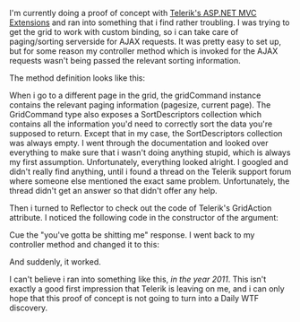 I'm currently doing a proof of concept with <a href="http://www.telerik.com/products/aspnet-mvc.aspx">Telerik's ASP.NET MVC Extensions</a> and ran into something that i find rather troubling. I was trying to get the grid to work with custom binding, so i can take care of paging/sorting serverside for AJAX requests.  It was pretty easy to set up, but for some reason my controller method which is invoked for the AJAX requests wasn't being passed the relevant sorting information.

The method definition looks like this:

<script src="https://gist.github.com/3728615.js?file=s1.cs"></script>

When i go to a different page in the grid, the gridCommand instance contains the relevant paging information (pagesize, current page).  The GridCommand type also exposes a SortDescriptors collection which contains all the information you'd need to correctly sort the data you're supposed to return.  Except that in my case, the SortDescriptors collection was always empty. I went through the documentation and looked over everything to make sure that i wasn't doing anything stupid, which is always my first assumption.  Unfortunately, everything looked alright. I googled and didn't really find anything, until i found a thread on the Telerik support forum where someone else mentioned the exact same problem.  Unfortunately, the thread didn't get an answer so that didn't offer any help. 

Then i turned to Reflector to check out the code of Telerik's GridAction attribute. I noticed the following code in the constructor of the argument:

<script src="https://gist.github.com/3728615.js?file=s2.cs"></script>

Cue the "you've gotta be shitting me" response.  I went back to my controller method and changed it to this:

<script src="https://gist.github.com/3728615.js?file=s3.cs"></script>

And suddenly, it worked. 

I can't believe i ran into something like this, <em>in the year 2011</em>.  This isn't exactly a good first impression that Telerik is leaving on me, and i can only hope that this proof of concept is not going to turn into a Daily WTF discovery.